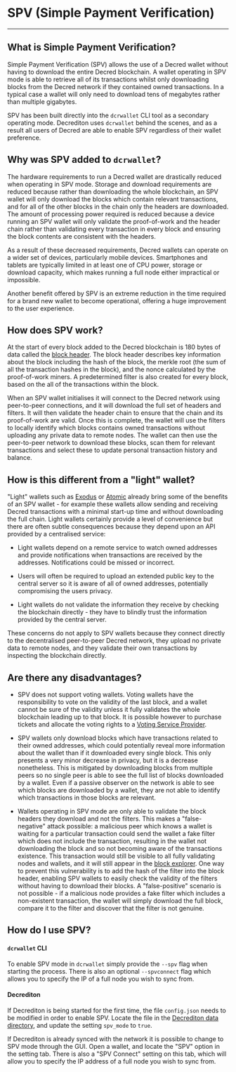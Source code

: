 # SPV (Simple Payment Verification)

---

## What is Simple Payment Verification?

Simple Payment Verification (SPV) allows the use of a Decred wallet without having to download the entire Decred blockchain. A wallet operating in SPV mode is able to retrieve all of its transactions whilst only downloading blocks from the Decred network if they contained owned transactions. In a typical case a wallet will only need to download tens of megabytes rather than multiple gigabytes.

SPV has been built directly into the `dcrwallet` CLI tool as a secondary operating mode. Decrediton uses `dcrwallet` behind the scenes, and as a result all users of Decred are able to enable SPV regardless of their wallet preference.


## Why was SPV added to `dcrwallet`?

The hardware requirements to run a Decred wallet are drastically reduced when operating in SPV mode. Storage and download requirements are reduced because rather than downloading the whole blockchain, an SPV wallet will only download the blocks which contain relevant transactions, and for all of the other blocks in the chain only the headers are downloaded. The amount of processing power required is reduced because a device running an SPV wallet will only validate the proof-of-work and the header chain rather than validating every transaction in every block and ensuring the block contents are consistent with the headers.

As a result of these decreased requirements, Decred wallets can operate on a wider set of devices, particularly mobile devices. Smartphones and tablets are typically limited in at least one of CPU power, storage or download capacity, which makes running a full node either impractical or impossible. 

Another benefit offered by SPV is an extreme reduction in the time required for a brand new wallet to become operational, offering a huge improvement to the user experience.


## How does SPV work?

At the start of every block added to the Decred blockchain is 180 bytes of data called the [block header](../advanced/block-header-specifications.md). The block header describes key information about the block including the hash of the block, the merkle root (the sum of all the transaction hashes in the block), and the nonce calculated by the proof-of-work miners. A predetermined filter is also created for every block, based on the all of the transactions within the block. 

When an SPV wallet initialises it will connect to the Decred network using peer-to-peer connections, and it will download the full set of headers and filters. It will then validate the header chain to ensure that the chain and its proof-of-work are valid. Once this is complete, the wallet will use the filters to locally identify which blocks contains owned transactions without uploading any private data to remote nodes. The wallet can then use the peer-to-peer network to download these blocks, scan them for relevant transactions and select these to update personal transaction history and balance. 


## How is this different from a "light" wallet?

"Light" wallets such as [Exodus](https://www.exodus.io/) or [Atomic](https://atomicwallet.io/) already bring some of the benefits of an SPV wallet - for example these wallets allow sending and receiving Decred transactions with a minimal start-up time and without downloading the full chain. Light wallets certainly provide a level of convenience but there are often subtle consequences because they depend upon an API provided by a centralised service:

- Light wallets depend on a remote service to watch owned addresses and provide notifications when transactions are received by the addresses. Notifications could be missed or incorrect.

- Users will often be required to upload an extended public key to the central server so it is aware of all of owned addresses, potentially compromising the users privacy.

- Light wallets do not validate the information they receive by checking the blockchain directly - they have to blindly trust the information provided by the central server.

These concerns do not apply to SPV wallets because they connect directly to the decentralised peer-to-peer Decred network, they upload no private data to remote nodes, and they validate their own transactions by inspecting the blockchain directly.


## Are there any disadvantages?

- SPV does not support voting wallets. Voting wallets have the responsibility to vote on the validity of the last block, and a wallet cannot be sure of the validity unless it fully validates the whole blockchain leading up to that block. It is possible however to purchase tickets and allocate the voting rights to a [Voting Service Provider](../mining/how-to-stake.md#pos-using-a-voting-service-provider-vsp).

- SPV wallets only download blocks which have transactions related to their owned addresses, which could potentially reveal more information about the wallet than if it downloaded every single block. This only presents a very minor decrease in privacy, but it is a decrease nonetheless. This is mitigated by downloading blocks from multiple peers so no single peer is able to see the full list of blocks downloaded by a wallet. Even if a passive observer on the network is able to see which blocks are downloaded by a wallet, they are not able to identify which transactions in those blocks are relevant.

- Wallets operating in SPV mode are only able to validate the block headers they download and not the filters. This makes a "false-negative" attack possible: a malicious peer which knows a wallet is waiting for a particular transaction could send the wallet a fake filter which does not include the transaction, resulting in the wallet not downloading the block and so not becoming aware of the transactions existence. This transaction would still be visible to all fully validating nodes and wallets, and it will still appear in the [block explorer](../getting-started/using-the-block-explorer.md). One way to prevent this vulnerability is to add the hash of the filter into the block header, enabling SPV wallets to easily check the validity of the filters without having to download their blocks. A "false-positive" scenario is not possible - if a malicious node provides a fake filter which includes a non-existent transaction, the wallet will simply download the full block, compare it to the filter and discover that the filter is not genuine.


## How do I use SPV?

#### `dcrwallet` CLI

To enable SPV mode in `dcrwallet` simply provide the `--spv` flag when starting the process. There is also an optional `--spvconnect` flag which allows you to specify the IP of a full node you wish to sync from.

#### Decrediton

If Decrediton is being started for the first time, the file `config.json` needs to be modified in order to enable SPV. Locate the file in the [Decrediton data directory](../getting-started/user-guides/decrediton-troubleshooting.md#location-of-data-and-log-files), and update the setting `spv_mode` to `true`.

If Decrediton is already synced with the network it is possible to change to SPV mode through the GUI. Open a wallet, and locate the "SPV" option in the setting tab. There is also a "SPV Connect" setting on this tab, which will allow you to specify the IP address of a full node you wish to sync from.
